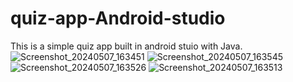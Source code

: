 # quiz-app-Android-studio
This is a simple quiz app built in android stuio with Java.
![Screenshot_20240507_163451](https://github.com/tmd-samin/android_studio-project/assets/106696637/0dfe287e-9679-4e78-b7ba-3ab65b4679a8)
![Screenshot_20240507_163545](https://github.com/tmd-samin/android_studio-project/assets/106696637/3c03b17e-8adb-4850-83ef-34c409252651)
![Screenshot_20240507_163526](https://github.com/tmd-samin/android_studio-project/assets/106696637/8222cd7a-8bbf-471a-a8f3-575f88c0b49d)
![Screenshot_20240507_163513](https://github.com/tmd-samin/android_studio-project/assets/106696637/10e7ad95-ece3-40f1-80c7-db4a59cf3d94)
